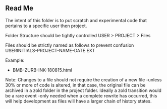 ## Read Me ##
The intent of this folder is to put scratch and experimental code that pertains to a specific user then project.

Folder Structure should be tightly controlled
USER > PROJECT > Files

Files should be strictly named as follows to prevent confusion
USERINITIALS-PROJECT-NAME-DATE.EXT

Example:
- BMB-ZURB-INK-180815.html

Note:
Changes to a file should not require the creation of a new file -unless 30% or more of code is altered, in that case, the original file can be archived in a zold folder in the project folder. Ideally a zold transition would be a rare event -only needed when a complete rewrite has occurred, this will help development as files will have a larger chain of history states.